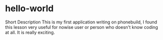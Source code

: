 # hello-world
Short Description
This is my first application writing on phonebuild, I found this lesson very useful for nowise user or person who doesn't know coding at all.
It is really exciting.
